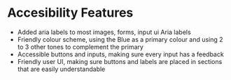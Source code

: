 # Accesibility Features
- Added aria labels to most images, forms, input ui Aria labels
- Friendly colour scheme, using the Blue as a primary colour and using 2 to 3 other tones to complement the primary
- Accessible buttons and inputs, making sure every input has a feedback
- Friendly user UI, making sure buttons and labels are placed in sections that are easily understandable